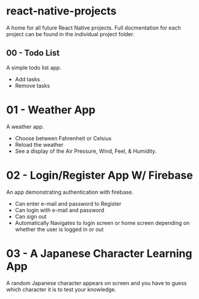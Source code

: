 # react-native-projects

A home for all future React Native projects. Full docmentation for each project can be found in the individual project folder.

## 00 - Todo List

A simple todo list app.

- Add tasks
- Remove tasks

# 01 - Weather App

A weather app.

- Choose between Fahrenheit or Celsius
- Reload the weather
- See a display of the Air Pressure, Wind, Feel, & Humidity.

# 02 - Login/Register App W/ Firebase

An app demonstrating authentication with firebase.

- Can enter e-mail and password to Register
- Can login with e-mail and password
- Can sign out
- Automatically Navigates to login screen or home screen depending on whether the user is logged in or out

# 03 - A Japanese Character Learning App

A random Japanese character appears on screen and you have to guess which character it is to test your knowledge.
